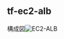 ## tf-ec2-alb
構成図![EC2-ALB](https://user-images.githubusercontent.com/42028429/162893571-f5df5351-c58a-483f-9fc7-878825a65ab3.png)
